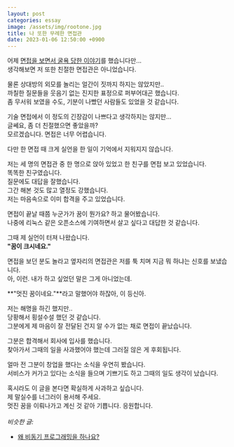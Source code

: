 ```yaml
---
layout: post
categories: essay
image: /assets/img/rootone.jpg
title: 나 또한 무례한 면접관
date: 2023-01-06 12:50:00 +0900
---
```


어제 [면접을 보면서 굴욕 당한 이야기](/essay/2023/01/05/why-async.html)를 했습니다만...  
생각해보면 저 또한 친절한 면접관은 아니었습니다.

물론 상대방의 외모를 놀리는 얼간이 짓까지 하지는 않았지만..  
까칠한 질문들을 웃음기 없는 진지한 표정으로 퍼부어대곤 했습니다.  
좀 무서워 보였을 수도, 기분이 나빴던 사람들도 있었을 것 같습니다.

기술 면접에서 이 정도의 긴장감이 나쁘다고 생각하지는 않지만...  
글쎄요, 좀 더 친절했으면 좋았을까?  
모르겠습니다. 면접은 너무 어렵습니다.

다만 한 면접 때 크게 실언을 한 일이 기억에서 지워지지 않습니다.

저는 세 명의 면접관 중 한 명으로 앉아 있었고 한 친구를 면접 보고 있었습니다.  
똑똑한 친구였습니다.  
질문에도 대답을 잘했습니다.  
그간 해본 것도 많고 열정도 강했습니다.  
저는 마음속으로 이미 합격을 주고 있었습니다.

면접이 끝날 때쯤 누군가가 꿈이 뭔가요? 하고 물어봤습니다.  
나중에 리눅스 같은 오픈소스에 기여하면서 살고 싶다고 대답한 것 같습니다.

그때 제 실언이 터져 나왔습니다.  
**"꿈이 크시네요."**

면접을 보던 분도 놀라고 옆자리의 면접관은 저를 툭 치며 지금 뭐 하냐는 신호를 보냈습니다.  
아, 이런. 내가 하고 싶었던 말은 그게 아니었는데.

**"멋진 꿈이네요."**라고 말했어야 하잖아, 이 등신아.

저는 해명을 하긴 했지만..  
당황해서 횡설수설 했던 것 같습니다.  
그분에게 제 마음이 잘 전달된 건지 알 수가 없는 채로 면접이 끝났습니다.

그분은 합격해서 회사에 입사를 했습니다.  
찾아가서 그때의 일을 사과했어야 했는데 그러질 않은 게 후회됩니다.

얼마 전 그분이 창업을 했다는 소식을 우연히 봤습니다.  
서비스가 커가고 있다는 소식을 들으며 기쁘기도 하고 그때의 일도 생각이 났습니다.

혹시라도 이 글을 본다면 확실하게 사과하고 싶습니다.  
제 말실수를 너그러이 용서해 주세요.  
멋진 꿈을 이뤄나가고 계신 것 같아 기쁩니다. 응원합니다.
<br>
<br>
*비슷한 글:*
* [왜 비동기 프로그래밍을 하나요?](/essay/2023/01/05/why-async.html)